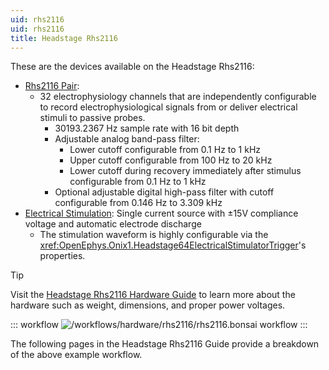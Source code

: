 ```yaml
---
uid: rhs2116
uid: rhs2116
title: Headstage Rhs2116
---
```


These are the devices available on the Headstage Rhs2116:

- [Rhs2116 Pair](xref:rhs2116):
  - 32 electrophysiology channels that are independently configurable to record electrophysiological signals from or
  deliver electrical stimuli to passive probes.
    - 30193.2367 Hz sample rate with 16 bit depth
    - Adjustable analog band-pass filter:
      - Lower cutoff configurable from 0.1 Hz to 1 kHz
      - Upper cutoff configurable from 100 Hz to 20 kHz
      - Lower cutoff during recovery immediately after stimulus configurable from 0.1 Hz to 1 kHz
    - Optional adjustable digital high-pass filter with cutoff configurable from 0.146 Hz to 3.309 kHz
- [Electrical Stimulation](xref:rhs2116_stimulate): Single current source with ±15V compliance voltage and automatic electrode discharge
    - The stimulation waveform is highly configurable via the <xref:OpenEphys.Onix1.Headstage64ElectricalStimulatorTrigger>'s properties.

> [!TIP]
> Visit the 
> [Headstage Rhs2116 Hardware Guide](https://open-ephys.github.io/onix-docs/Hardware%20Guide/Headstages/headstage-rhs2116.html) 
> to learn more about the hardware such as weight, dimensions, and proper power voltages.

::: workflow
![/workflows/hardware/rhs2116/rhs2116.bonsai workflow](../../../workflows/hardware/rhs2116/rhs2116.bonsai)
:::

The following pages in the Headstage Rhs2116 Guide provide a breakdown of the above example workflow.